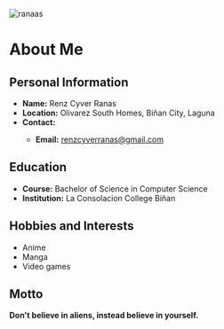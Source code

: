 ![ranaas](https://github.com/user-attachments/assets/4ef236f2-f275-4303-a9a2-925e028f5d7a)
<h1>About Me</h1>
<h2>Personal Information</h2>
 <ul>
  <li><strong>Name:</strong> Renz Cyver Ranas</li>
  <li><strong>Location:</strong> Olivarez South Homes, Biñan City, Laguna</li>
  <li><strong>Contact:</strong></li>
   <ul>
    <li><strong>Email:</strong> <a href="https://mail.google.com/mail/u/1/?view=cm&fs=1&to=renzcyverranas@gmail.com&tf=1">renzcyverranas@gmail.com<a/></li>
    </ul>     
 </ul>
<h2>Education</h2>
<ul>
  <li><strong>Course:</strong> Bachelor of Science in Computer Science</li>
  <li><strong>Institution:</strong> La Consolacion College Biñan</li>
</ul>
<h2>Hobbies and Interests</h2>
<ul>
  <li>Anime</li>
  <li>Manga</li>
  <li>Video games</li>
</ul>
<h2>Motto</h2>
<strong>Don't believe in aliens, instead believe in yourself.</strong>
